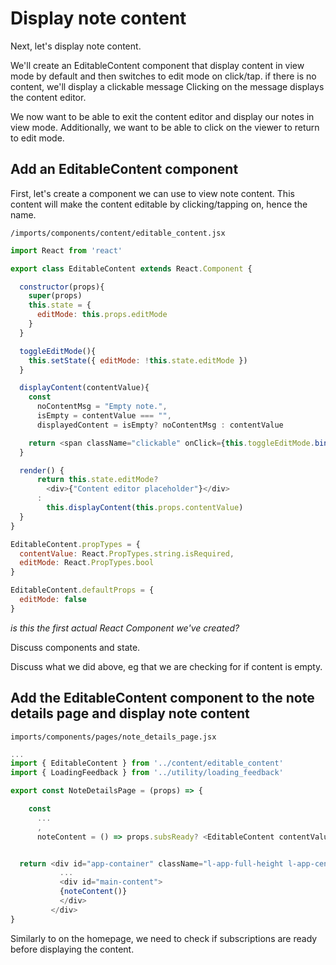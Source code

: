 # Display note content

Next, let's display note content.

We'll create an EditableContent component that display content in view mode by default and then switches to edit mode on click/tap.  if there is no content, we'll display a clickable message  Clicking on the message displays the content editor.

We now want to be able to exit the content editor and display our notes in view mode.  Additionally, we want to be able to click on the viewer to return to edit mode.

## Add an EditableContent component 
First, let's create a component we can use to view note content. This content will make the content editable by clicking/tapping on, hence the name.

``` /imports/components/content/editable_content.jsx ```

```js
import React from 'react'

export class EditableContent extends React.Component {

  constructor(props){
    super(props)
    this.state = {
      editMode: this.props.editMode
    }
  }

  toggleEditMode(){
    this.setState({ editMode: !this.state.editMode })
  }

  displayContent(contentValue){
    const
      noContentMsg = "Empty note.",
      isEmpty = contentValue === "",
      displayedContent = isEmpty? noContentMsg : contentValue

    return <span className="clickable" onClick={this.toggleEditMode.bind(this)}>{displayedContent}</span>
  }

  render() {
      return this.state.editMode?
        <div>{"Content editor placeholder"}</div>
      :
        this.displayContent(this.props.contentValue)   
  }
}

EditableContent.propTypes = { 
  contentValue: React.PropTypes.string.isRequired,
  editMode: React.PropTypes.bool
}

EditableContent.defaultProps = {
  editMode: false
}
```

_is this the first actual React Component we've created?_

Discuss components and state.

Discuss what we did above, eg that we are checking for if content is empty.

## Add the EditableContent component to the note details page and display note content

``` imports/components/pages/note_details_page.jsx ```

```js
...
import { EditableContent } from '../content/editable_content'
import { LoadingFeedback } from '../utility/loading_feedback'

export const NoteDetailsPage = (props) => {

	const
	  ...
      ,
	  noteContent = () => props.subsReady? <EditableContent contentValue={props.note.content} /> : <LoadingFeedback />


  return <div id="app-container" className="l-app-full-height l-app-centered">
           ...
           <div id="main-content">
           {noteContent()}
           </div>
         </div>	
}

```

Similarly to on the homepage, we need to check if subscriptions are ready before displaying the content.

